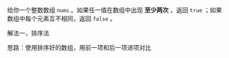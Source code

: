 给你一个整数数组 `nums` 。如果任一值在数组中出现 **至少两次** ，返回 `true` ；如果数组中每个元素互不相同，返回 `false` 。


解法一，排序法

思路：使用排序好的数组，用前一项和后一项进项对比


```js





```